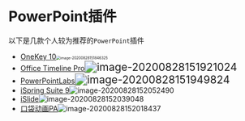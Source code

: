 # PowerPoint插件

以下是几款个人较为推荐的`PowerPoint`插件

- [OneKey 10](http://oktools.xyz/)<img src="https://gitee.com/zr001/writeimges/raw/master/images/image-20200828151846325.png" alt="image-20200828151846325" style="zoom:50%;" />
- [Office Timeline Pro](https://www.officetimeline.com/)<img src="https://gitee.com/zr001/writeimges/raw/master/images/image-20200828151921024.png" alt="image-20200828151921024" style="zoom:150%;" />
- [PowerPointLabs](https://www.comp.nus.edu.sg/~pptlabs/)<img src="https://gitee.com/zr001/writeimges/raw/master/images/image-20200828151949824.png" alt="image-20200828151949824" style="zoom:150%;" />
- [iSpring Suite 9](https://www.ispringsolutions.com/ispring-suite)![image-20200828152052490](https://gitee.com/zr001/writeimges/raw/master/images/image-20200828152052490.png)
- [iSlide](https://www.islide.cc/)![image-20200828152039048](https://gitee.com/zr001/writeimges/raw/master/images/image-20200828152039048.png)
- [口袋动画PA](http://www.papocket.com/)![image-20200828152018437](https://gitee.com/zr001/writeimges/raw/master/images/image-20200828152018437.png)